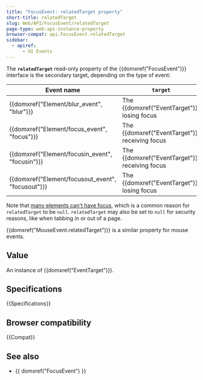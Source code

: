 ```yaml
---
title: "FocusEvent: relatedTarget property"
short-title: relatedTarget
slug: Web/API/FocusEvent/relatedTarget
page-type: web-api-instance-property
browser-compat: api.FocusEvent.relatedTarget
sidebar:
  - apiref:
      - UI Events
---
```


The **`relatedTarget`** read-only property of the {{domxref("FocusEvent")}} interface is the secondary target, depending on the type of event:

<table class="no-markdown">
  <thead>
    <tr>
      <th scope="col">Event name</th>
      <th scope="col"><code>target</code></th>
      <th scope="col"><code>relatedTarget</code></th>
    </tr>
  </thead>
  <tbody>
    <tr>
      <td>{{domxref("Element/blur_event", "blur")}}</td>
      <td>The {{domxref("EventTarget")}} losing focus</td>
      <td>The {{domxref("EventTarget")}} receiving focus (if any).</td>
    </tr>
    <tr>
      <td>{{domxref("Element/focus_event", "focus")}}</td>
      <td>The {{domxref("EventTarget")}} receiving focus</td>
      <td>The {{domxref("EventTarget")}} losing focus (if any)</td>
    </tr>
    <tr>
      <td>{{domxref("Element/focusin_event", "focusin")}}</td>
      <td>The {{domxref("EventTarget")}} receiving focus</td>
      <td>The {{domxref("EventTarget")}} losing focus (if any)</td>
    </tr>
    <tr>
      <td>{{domxref("Element/focusout_event", "focusout")}}</td>
      <td>The {{domxref("EventTarget")}} losing focus</td>
      <td>The {{domxref("EventTarget")}} receiving focus (if any)</td>
    </tr>
  </tbody>
</table>

Note that [many elements can't have focus](https://stackoverflow.com/questions/42764494/blur-event-relatedtarget-returns-null/42764495), which is a common reason for `relatedTarget` to be `null`. `relatedTarget` may also be set to `null` for security reasons, like when tabbing in or out of a page.

{{domxref("MouseEvent.relatedTarget")}} is a similar property for mouse events.

## Value

An instance of {{domxref("EventTarget")}}.

## Specifications

{{Specifications}}

## Browser compatibility

{{Compat}}

## See also

- {{ domxref("FocusEvent") }}
